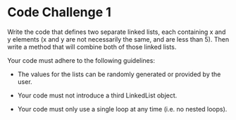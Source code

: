 # Code Challenge 1
Write the code that defines two separate linked lists, each containing x and y elements (x and y are not necessarily the same, and are less than 5). Then write a method that will combine both of those linked lists.

Your code must adhere to the following guidelines:

* The values for the lists can be randomly generated or provided by the user.

* Your code must not introduce a third LinkedList object.

* Your code must only use a single loop at any time (i.e. no nested loops).